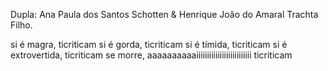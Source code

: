 Dupla: Ana Paula dos Santos Schotten & Henrique João do Amaral Trachta Filho.

si é magra, ticriticam
si é gorda, ticriticam
si é tímida, ticriticam
si é extrovertida, ticriticam
se morre, aaaaaaaaaaiiiiiiiiiiiiiiiiiiiiiiiiii ticriticam